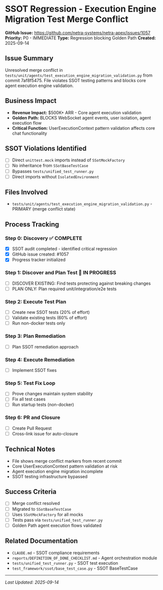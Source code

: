 # SSOT Regression - Execution Engine Migration Test Merge Conflict

**GitHub Issue:** https://github.com/netra-systems/netra-apex/issues/1057
**Priority:** P0 - IMMEDIATE
**Type:** Regression blocking Golden Path
**Created:** 2025-09-14

## Issue Summary
Unresolved merge conflict in `tests/unit/agents/test_execution_engine_migration_validation.py` from commit 7af8f5475. File violates SSOT testing patterns and blocks core agent execution engine validation.

## Business Impact
- **Revenue Impact:** $500K+ ARR - Core agent execution validation
- **Golden Path:** BLOCKS WebSocket agent events, user isolation, agent execution flow
- **Critical Function:** UserExecutionContext pattern validation affects core chat functionality

## SSOT Violations Identified
- [ ] Direct `unittest.mock` imports instead of `SSotMockFactory`
- [ ] No inheritance from `SSotBaseTestCase`
- [ ] Bypasses `tests/unified_test_runner.py`
- [ ] Direct imports without `IsolatedEnvironment`

## Files Involved
- `tests/unit/agents/test_execution_engine_migration_validation.py` - PRIMARY (merge conflict state)

## Process Tracking

### Step 0: Discovery ✅ COMPLETE
- [x] SSOT audit completed - identified critical regression
- [x] GitHub issue created: #1057
- [x] Progress tracker initialized

### Step 1: Discover and Plan Test 🔄 IN PROGRESS
- [ ] DISCOVER EXISTING: Find tests protecting against breaking changes
- [ ] PLAN ONLY: Plan required unit/integration/e2e tests

### Step 2: Execute Test Plan
- [ ] Create new SSOT tests (20% of effort)
- [ ] Validate existing tests (60% of effort)
- [ ] Run non-docker tests only

### Step 3: Plan Remediation
- [ ] Plan SSOT remediation approach

### Step 4: Execute Remediation
- [ ] Implement SSOT fixes

### Step 5: Test Fix Loop
- [ ] Prove changes maintain system stability
- [ ] Fix all test cases
- [ ] Run startup tests (non-docker)

### Step 6: PR and Closure
- [ ] Create Pull Request
- [ ] Cross-link issue for auto-closure

## Technical Notes
- File shows merge conflict markers from recent commit
- Core UserExecutionContext pattern validation at risk
- Agent execution engine migration incomplete
- SSOT testing infrastructure bypassed

## Success Criteria
- [ ] Merge conflict resolved
- [ ] Migrated to `SSotBaseTestCase`
- [ ] Uses `SSotMockFactory` for all mocks
- [ ] Tests pass via `tests/unified_test_runner.py`
- [ ] Golden Path agent execution flows validated

## Related Documentation
- `CLAUDE.md` - SSOT compliance requirements
- `reports/DEFINITION_OF_DONE_CHECKLIST.md` - Agent orchestration module
- `tests/unified_test_runner.py` - SSOT test execution
- `test_framework/ssot/base_test_case.py` - SSOT BaseTestCase

---
*Last Updated: 2025-09-14*